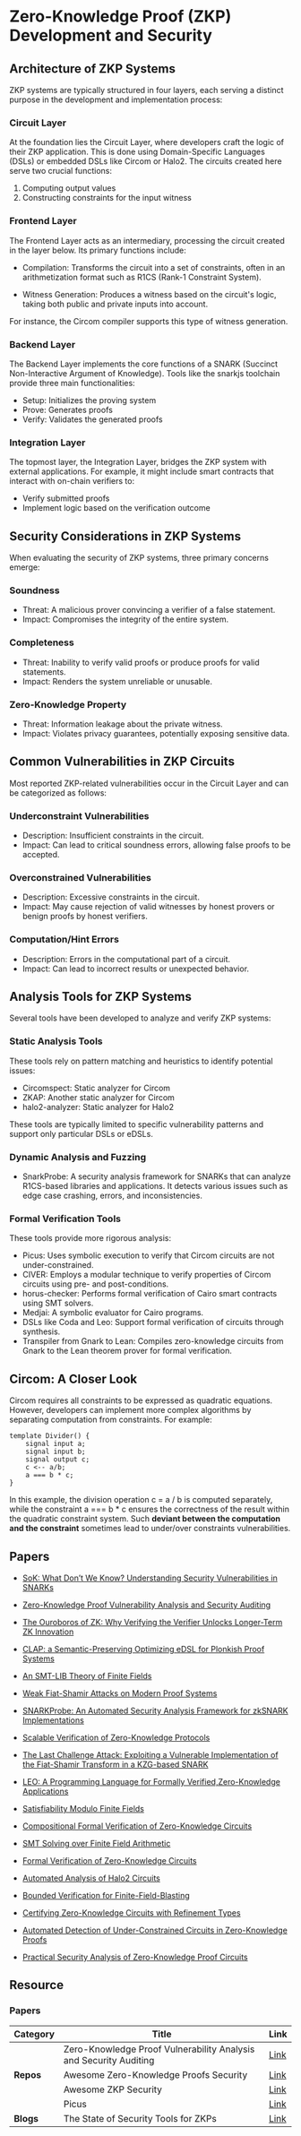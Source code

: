 # Zero-Knowledge Proof (ZKP) Development and Security

## Architecture of ZKP Systems

ZKP systems are typically structured in four layers, each serving a distinct purpose in the development and implementation process:

### Circuit Layer

At the foundation lies the Circuit Layer, where developers craft the logic of their ZKP application. This is done using Domain-Specific Languages (DSLs) or embedded DSLs like Circom or Halo2. The circuits created here serve two crucial functions:

1. Computing output values
2. Constructing constraints for the input witness

### Frontend Layer

The Frontend Layer acts as an intermediary, processing the circuit created in the layer below. Its primary functions include:

- Compilation: Transforms the circuit into a set of constraints, often in an arithmetization format such as R1CS (Rank-1 Constraint System).

- Witness Generation: Produces a witness based on the circuit's logic, taking both public and private inputs into account.

For instance, the Circom compiler supports this type of witness generation.

### Backend Layer

The Backend Layer implements the core functions of a SNARK (Succinct Non-Interactive Argument of Knowledge). Tools like the snarkjs toolchain provide three main functionalities:

- Setup: Initializes the proving system
- Prove: Generates proofs
- Verify: Validates the generated proofs

### Integration Layer

The topmost layer, the Integration Layer, bridges the ZKP system with external applications. For example, it might include smart contracts that interact with on-chain verifiers to:

- Verify submitted proofs
- Implement logic based on the verification outcome

## Security Considerations in ZKP Systems

When evaluating the security of ZKP systems, three primary concerns emerge:

### Soundness

- Threat: A malicious prover convincing a verifier of a false statement.
- Impact: Compromises the integrity of the entire system.

### Completeness

- Threat: Inability to verify valid proofs or produce proofs for valid statements.
- Impact: Renders the system unreliable or unusable.

### Zero-Knowledge Property

- Threat: Information leakage about the private witness.
- Impact: Violates privacy guarantees, potentially exposing sensitive data.

## Common Vulnerabilities in ZKP Circuits

Most reported ZKP-related vulnerabilities occur in the Circuit Layer and can be categorized as follows:

### Underconstraint Vulnerabilities

- Description: Insufficient constraints in the circuit.
- Impact: Can lead to critical soundness errors, allowing false proofs to be accepted.

### Overconstrained Vulnerabilities

- Description: Excessive constraints in the circuit.
- Impact: May cause rejection of valid witnesses by honest provers or benign proofs by honest verifiers.

### Computation/Hint Errors

- Description: Errors in the computational part of a circuit.
- Impact: Can lead to incorrect results or unexpected behavior.

## Analysis Tools for ZKP Systems

Several tools have been developed to analyze and verify ZKP systems:

### Static Analysis Tools

These tools rely on pattern matching and heuristics to identify potential issues:

- Circomspect: Static analyzer for Circom
- ZKAP: Another static analyzer for Circom
- halo2-analyzer: Static analyzer for Halo2

These tools are typically limited to specific vulnerability patterns and support only particular DSLs or eDSLs.

### Dynamic Analysis and Fuzzing

- SnarkProbe: A security analysis framework for SNARKs that can analyze R1CS-based libraries and applications. It detects various issues such as edge case crashing, errors, and inconsistencies.

### Formal Verification Tools

These tools provide more rigorous analysis:

- Picus: Uses symbolic execution to verify that Circom circuits are not under-constrained.
- CIVER: Employs a modular technique to verify properties of Circom circuits using pre- and post-conditions.
- horus-checker: Performs formal verification of Cairo smart contracts using SMT solvers.
- Medjai: A symbolic evaluator for Cairo programs.
- DSLs like Coda and Leo: Support formal verification of circuits through synthesis.
- Transpiler from Gnark to Lean: Compiles zero-knowledge circuits from Gnark to the Lean theorem prover for formal verification.

## Circom: A Closer Look

Circom requires all constraints to be expressed as quadratic equations. However, developers can implement more complex algorithms by separating computation from constraints. For example:

```
template Divider() {
    signal input a;
    signal input b;
    signal output c;
    c <-- a/b;
    a === b * c;
}
```

In this example, the division operation c = a / b is computed separately, while the constraint a === b * c ensures the correctness of the result within the quadratic constraint system. Such **deviant between the computation and the constraint** sometimes lead to under/over constraints vulnerabilities.

## Papers

- [SoK: What Don’t We Know? Understanding Security Vulnerabilities in SNARKs](https://arxiv.org/pdf/2402.15293)


- [Zero-Knowledge Proof Vulnerability Analysis and Security Auditing](https://eprint.iacr.org/2024/514.pdf)

- [The Ouroboros of ZK: Why Verifying the Verifier Unlocks Longer-Term ZK Innovation](https://eprint.iacr.org/2024/768.pdf)

- [CLAP: a Semantic-Preserving Optimizing eDSL for Plonkish Proof Systems](https://arxiv.org/pdf/2405.12115)

- [An SMT-LIB Theory of Finite Fields](https://ceur-ws.org/Vol-3725/paper3.pdf)

- [Weak Fiat-Shamir Attacks on Modern Proof Systems](https://eprint.iacr.org/2023/691.pdf)

- [SNARKProbe: An Automated Security Analysis Framework for zkSNARK Implementations](https://link.springer.com/chapter/10.1007/978-3-031-54773-7_14)

- [Scalable Verification of Zero-Knowledge Protocols](https://www.computer.org/csdl/proceedings-article/sp/2024/313000a133/1Ub23QzVaWA)

- [The Last Challenge Attack: Exploiting a Vulnerable Implementation of the Fiat-Shamir Transform in a KZG-based SNARK](https://eprint.iacr.org/2024/398)

- [LEO: A Programming Language for Formally Verified,Zero-Knowledge Applications](https://docs.zkproof.org/pages/standards/accepted-workshop4/proposal-leo.pdf)

- [Satisfiability Modulo Finite Fields](https://link.springer.com/content/pdf/10.1007/978-3-031-37703-7_8.pdf)

- [Compositional Formal Verification of Zero-Knowledge Circuits](https://eprint.iacr.org/2023/1278.pdf)

- [SMT Solving over Finite Field Arithmetic](https://arxiv.org/pdf/2305.00028)

- [Formal Verification of Zero-Knowledge Circuits](https://arxiv.org/pdf/2311.08858)

- [Automated Analysis of Halo2 Circuits](https://eprint.iacr.org/2023/1051.pdf)

- [Bounded Verification for Finite-Field-Blasting](https://link.springer.com/content/pdf/10.1007/978-3-031-37709-9_8.pdf)

- [Certifying Zero-Knowledge Circuits with Refinement Types](https://eprint.iacr.org/2023/547.pdf)

- [Automated Detection of Under-Constrained Circuits in Zero-Knowledge Proofs](https://dl.acm.org/doi/pdf/10.1145/3591282)

- [Practical Security Analysis of Zero-Knowledge Proof Circuits](https://www.cs.utexas.edu/~isil/zkap.pdf)

## Resource

### Papers

| **Category** | **Title** | **Link** |
|--------------|-----------|----------|
|  | Zero-Knowledge Proof Vulnerability Analysis and Security Auditing | [Link](https://eprint.iacr.org/2024/514.pdf) |
| **Repos** | Awesome Zero-Knowledge Proofs Security | [Link](https://github.com/Xor0v0/awesome-zero-knowledge-proofs-security?tab=readme-ov-file) |
|  | Awesome ZKP Security | [Link](https://github.com/StefanosChaliasos/Awesome-ZKP-Security?tab=readme-ov-file) |
|  | Picus | [Link](https://github.com/chyanju/Picus) |
| **Blogs** | The State of Security Tools for ZKPs | [Link](https://www.zksecurity.xyz/blog/posts/zksecurity-tools/) |
